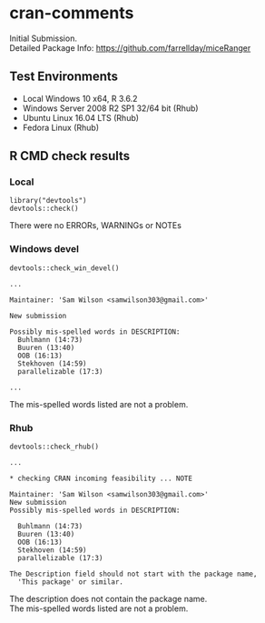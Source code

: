 cran-comments
================

Initial Submission.  
Detailed Package Info: https://github.com/farrellday/miceRanger

## Test Environments  
* Local Windows 10 x64, R 3.6.2  
* Windows Server 2008 R2 SP1 32/64 bit (Rhub)  
* Ubuntu Linux 16.04 LTS (Rhub)  
* Fedora Linux (Rhub)  
  

## R CMD check results

### Local
```
library("devtools")
devtools::check()
```
There were no ERRORs, WARNINGs or NOTEs


### Windows devel
```
devtools::check_win_devel()

...

Maintainer: 'Sam Wilson <samwilson303@gmail.com>'

New submission

Possibly mis-spelled words in DESCRIPTION:
  Buhlmann (14:73)
  Buuren (13:40)
  OOB (16:13)
  Stekhoven (14:59)
  parallelizable (17:3)
  
...
```  
The mis-spelled words listed are not a problem.


### Rhub
```
devtools::check_rhub()

...

* checking CRAN incoming feasibility ... NOTE

Maintainer: 'Sam Wilson <samwilson303@gmail.com>'
New submission
Possibly mis-spelled words in DESCRIPTION:

  Buhlmann (14:73)
  Buuren (13:40)
  OOB (16:13)
  Stekhoven (14:59)
  parallelizable (17:3)

The Description field should not start with the package name,
  'This package' or similar.
```
The description does not contain the package name.  
The mis-spelled words listed are not a problem.
